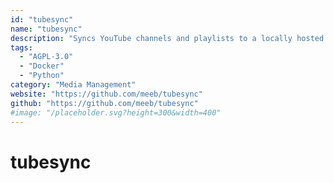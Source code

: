 ```yaml
---
id: "tubesync"
name: "tubesync"
description: "Syncs YouTube channels and playlists to a locally hosted media server."
tags:
  - "AGPL-3.0"
  - "Docker"
  - "Python"
category: "Media Management"
website: "https://github.com/meeb/tubesync"
github: "https://github.com/meeb/tubesync"
#image: "/placeholder.svg?height=300&width=400"
---
```


# tubesync
